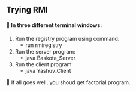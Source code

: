 <h2>Trying RMI</h2>
<h4>🔸 In three different terminal windows:</h4>

<ol>
  <li>
  Run the registry program using command:<br>
  &nbsp;&nbsp;&nbsp;⚬ run rmiregistry 
  </li>
  <li>
  Run the server program:<br>
  &nbsp;&nbsp;&nbsp;⚬ java Baskota_Server
  </li>
  <li>
  Run the client program:<br>
  &nbsp;&nbsp;&nbsp;⚬ java Yashuv_Client
  </li>
</ol>
🔸 If all goes well, you shoud get factorial program.
<br>
